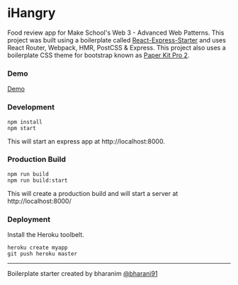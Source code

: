 # iHangry

Food review app for Make School's Web 3 - Advanced Web Patterns. This project was built using a boilerplate called [React-Express-Starter](https://github.com/bharani91/react-express-starter) and uses React Router, Webpack, HMR, PostCSS & Express. This project also uses a boilerplate CSS theme for bootstrap known as [Paper Kit Pro 2](https://www.creative-tim.com/product/paper-kit-2-pro).


### Demo
[Demo](https://react-express-starter.herokuapp.com)


### Development
```
npm install
npm start
```
This will start an express app at http://localhost:8000.


### Production Build
```
npm run build
npm run build:start
```
This will create a production build and will start a server at http://localhost:8000/


### Deployment
Install the Heroku toolbelt.
```
heroku create myapp
git push heroku master
```

-------------------

Boilerplate starter created by 
bharanim [@bharani91](https://twitter.com/bharani91)
